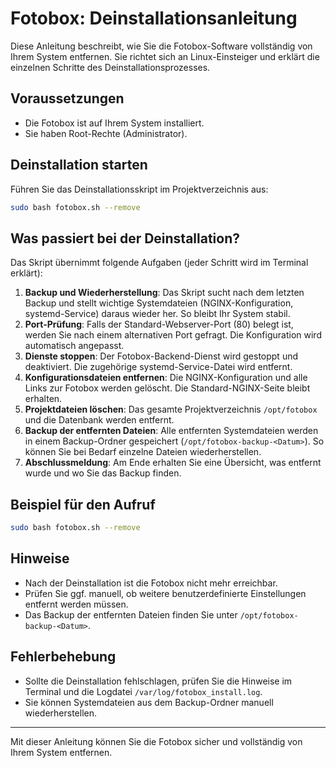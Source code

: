 # Fotobox: Deinstallationsanleitung

Diese Anleitung beschreibt, wie Sie die Fotobox-Software vollständig von Ihrem System entfernen. Sie richtet sich an Linux-Einsteiger und erklärt die einzelnen Schritte des Deinstallationsprozesses.

## Voraussetzungen
- Die Fotobox ist auf Ihrem System installiert.
- Sie haben Root-Rechte (Administrator).

## Deinstallation starten
Führen Sie das Deinstallationsskript im Projektverzeichnis aus:

```bash
sudo bash fotobox.sh --remove
```

## Was passiert bei der Deinstallation?
Das Skript übernimmt folgende Aufgaben (jeder Schritt wird im Terminal erklärt):

1. **Backup und Wiederherstellung**: Das Skript sucht nach dem letzten Backup und stellt wichtige Systemdateien (NGINX-Konfiguration, systemd-Service) daraus wieder her. So bleibt Ihr System stabil.
2. **Port-Prüfung**: Falls der Standard-Webserver-Port (80) belegt ist, werden Sie nach einem alternativen Port gefragt. Die Konfiguration wird automatisch angepasst.
3. **Dienste stoppen**: Der Fotobox-Backend-Dienst wird gestoppt und deaktiviert. Die zugehörige systemd-Service-Datei wird entfernt.
4. **Konfigurationsdateien entfernen**: Die NGINX-Konfiguration und alle Links zur Fotobox werden gelöscht. Die Standard-NGINX-Seite bleibt erhalten.
5. **Projektdateien löschen**: Das gesamte Projektverzeichnis `/opt/fotobox` und die Datenbank werden entfernt.
6. **Backup der entfernten Dateien**: Alle entfernten Systemdateien werden in einem Backup-Ordner gespeichert (`/opt/fotobox-backup-<Datum>`). So können Sie bei Bedarf einzelne Dateien wiederherstellen.
7. **Abschlussmeldung**: Am Ende erhalten Sie eine Übersicht, was entfernt wurde und wo Sie das Backup finden.

## Beispiel für den Aufruf
```bash
sudo bash fotobox.sh --remove
```

## Hinweise
- Nach der Deinstallation ist die Fotobox nicht mehr erreichbar.
- Prüfen Sie ggf. manuell, ob weitere benutzerdefinierte Einstellungen entfernt werden müssen.
- Das Backup der entfernten Dateien finden Sie unter `/opt/fotobox-backup-<Datum>`.

## Fehlerbehebung
- Sollte die Deinstallation fehlschlagen, prüfen Sie die Hinweise im Terminal und die Logdatei `/var/log/fotobox_install.log`.
- Sie können Systemdateien aus dem Backup-Ordner manuell wiederherstellen.

---

Mit dieser Anleitung können Sie die Fotobox sicher und vollständig von Ihrem System entfernen.

